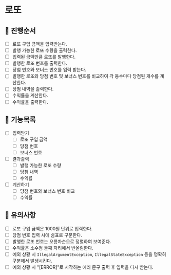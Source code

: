 # 로또
## 📌 진행순서

- [ ] 로또 구입 금액을 입력받는다.
- [ ] 발행 가능한 로또 수량을 출력한다.
- [ ] 입력된 금액만큼 로또를 발행한다.
- [ ] 발행한 로또 번호를 출력한다.
- [ ] 당첨 번호와 보너스 번호를 입력 받는다. 
- [ ] 발행한 로또와 당첨 번호 및 보너스 번호를 비교하여 각 등수마다 당첨된 개수를 계산한다.
- [ ] 당첨 내역을 출력한다.
- [ ] 수익률을 계산한다.
- [ ] 수익률을 출력한다.

## 📌 기능목록
- [ ] 입력받기
  - [ ] 로또 구입 금액
  - [ ] 당첨 번호
  - [ ] 보너스 번호
- [ ] 결과출력
  - [ ] 발행 가능한 로또 수량
  - [ ] 당첨 내역
  - [ ] 수익률
- [ ] 계산하기
  - [ ] 당첨 번호와 보너스 번호 비교
  - [ ] 수익률

## 📌 유의사항
- [ ] 로또 구입 금액은 1000원 단위로 입력한다.
- [ ] 당첨 번호 입력 시에 쉼표로 구분한다.
- [ ] 발행한 로또 번호는 오름차순으로 정렬하여 보여준다.
- [ ] 수익률은 소수점 둘째 자리에서 반올림한다.
- [ ] 예외 상황 시 `IllegalArgumentException`, `IllegalStateException` 등을 명확히 구분해서 발생시킨다.
- [ ] 예외 상황 시 "[ERROR]"로 시작하는 에러 문구 출력 후 입력을 다시 받는다.